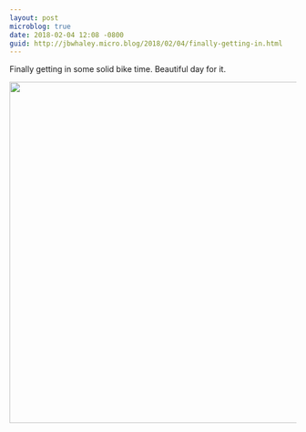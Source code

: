 ```yaml
---
layout: post
microblog: true
date: 2018-02-04 12:08 -0800
guid: http://jbwhaley.micro.blog/2018/02/04/finally-getting-in.html
---
```

Finally getting in some solid bike time. Beautiful day for it.

<img src="http://www.jarrodwhaley.com/uploads/2018/55fd177064.jpg" width="600" height="599" />
